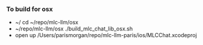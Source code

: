 ### To build for osx
- ~/ cd ~/repo/mlc-llm/osx
- ~/repo/mlc-llm/osx ./build_mlc_chat_lib_osx.sh
- open up /Users/parismorgan/repo/mlc-llm-paris/ios/MLCChat.xcodeproj